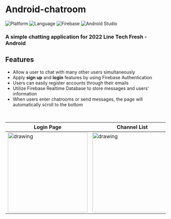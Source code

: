 # Android-chatroom

![Platform](https://img.shields.io/badge/Platform-Android-brightgreen.svg)
![Language](https://img.shields.io/badge/Language-Kotlin-yellowgreen.svg)
![Firebase](https://img.shields.io/badge/firebase-%23039BE5.svg?logo=firebase)
![Android Studio](https://img.shields.io/badge/Android%20Studio-3DDC84.svg?logo=android-studio&logoColor=white)

### A simple chatting application for 2022 Line Tech Fresh - Android


## Features
- Allow a user to chat with many other users simultaneously
- Apply **sign up** and **login** features by using Firebase Authentication
- Users can easily register accounts through their emails
- Utilize Firebase Realtime Database to store messages and users' information 
- When users enter chatrooms or send messages, the page will automatically scroll to the bottom

<br>

| Login Page | Channel List | Chatroom |
| ---------- | ------------ | -------- |
| <img src="https://user-images.githubusercontent.com/64295913/166227564-2925ddc2-f57d-418a-89d8-0f3dfbf9637c.jpg" alt="drawing" width="250"/>    | <img src="https://user-images.githubusercontent.com/64295913/166227843-070a8ae2-62b1-414b-b2bc-47ee084009bd.jpg" alt="drawing" width="250"/>     | <img src="https://user-images.githubusercontent.com/64295913/166227851-a707c3c4-d523-4515-93c8-ef14a520a912.jpg" alt="drawing" width="250"/>  |






